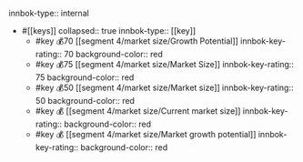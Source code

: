 innbok-type:: internal
- #[[keys]]
  collapsed:: true
  innbok-type:: [[key]]
  - #key 💰70 [[segment 4/market size/Growth Potential]]
    innbok-key-rating:: 70
    background-color:: red
  - #key 💰75 [[segment 4/market size/Market Size]]
    innbok-key-rating:: 75
    background-color:: red
  - #key 💰50 [[segment 4/market size/Market size]]
    innbok-key-rating:: 50
    background-color:: red
  - #key 💰 [[segment 4/market size/Current market size]]
    innbok-key-rating:: 
    background-color:: red
  - #key 💰 [[segment 4/market size/Market growth potential]]
    innbok-key-rating:: 
    background-color:: red



